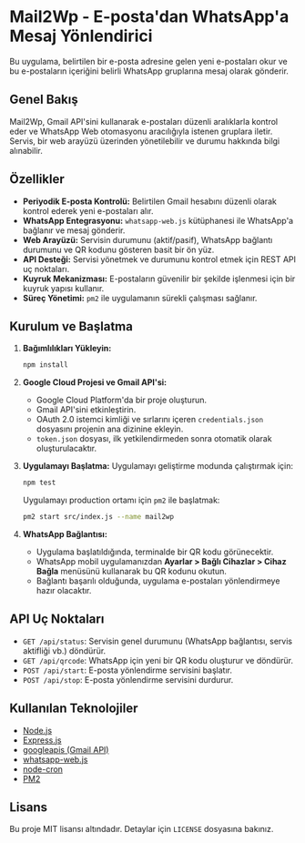 # Mail2Wp - E-posta'dan WhatsApp'a Mesaj Yönlendirici

Bu uygulama, belirtilen bir e-posta adresine gelen yeni e-postaları okur ve bu e-postaların içeriğini belirli WhatsApp gruplarına mesaj olarak gönderir.

## Genel Bakış

Mail2Wp, Gmail API'sini kullanarak e-postaları düzenli aralıklarla kontrol eder ve WhatsApp Web otomasyonu aracılığıyla istenen gruplara iletir. Servis, bir web arayüzü üzerinden yönetilebilir ve durumu hakkında bilgi alınabilir.

## Özellikler

- **Periyodik E-posta Kontrolü:** Belirtilen Gmail hesabını düzenli olarak kontrol ederek yeni e-postaları alır.
- **WhatsApp Entegrasyonu:** `whatsapp-web.js` kütüphanesi ile WhatsApp'a bağlanır ve mesaj gönderir.
- **Web Arayüzü:** Servisin durumunu (aktif/pasif), WhatsApp bağlantı durumunu ve QR kodunu gösteren basit bir ön yüz.
- **API Desteği:** Servisi yönetmek ve durumunu kontrol etmek için REST API uç noktaları.
- **Kuyruk Mekanizması:** E-postaların güvenilir bir şekilde işlenmesi için bir kuyruk yapısı kullanır.
- **Süreç Yönetimi:** `pm2` ile uygulamanın sürekli çalışması sağlanır.

## Kurulum ve Başlatma

1.  **Bağımlılıkları Yükleyin:**
    ```bash
    npm install
    ```

2.  **Google Cloud Projesi ve Gmail API'si:**
    - Google Cloud Platform'da bir proje oluşturun.
    - Gmail API'sini etkinleştirin.
    - OAuth 2.0 istemci kimliği ve sırlarını içeren `credentials.json` dosyasını projenin ana dizinine ekleyin.
    - `token.json` dosyası, ilk yetkilendirmeden sonra otomatik olarak oluşturulacaktır.

3.  **Uygulamayı Başlatma:**
    Uygulamayı geliştirme modunda çalıştırmak için:
    ```bash
    npm test
    ```
    Uygulamayı production ortamı için `pm2` ile başlatmak:
    ```bash
    pm2 start src/index.js --name mail2wp
    ```

4.  **WhatsApp Bağlantısı:**
    - Uygulama başlatıldığında, terminalde bir QR kodu görünecektir.
    - WhatsApp mobil uygulamanızdan **Ayarlar > Bağlı Cihazlar > Cihaz Bağla** menüsünü kullanarak bu QR kodunu okutun.
    - Bağlantı başarılı olduğunda, uygulama e-postaları yönlendirmeye hazır olacaktır.

## API Uç Noktaları

- `GET /api/status`: Servisin genel durumunu (WhatsApp bağlantısı, servis aktifliği vb.) döndürür.
- `GET /api/qrcode`: WhatsApp için yeni bir QR kodu oluşturur ve döndürür.
- `POST /api/start`: E-posta yönlendirme servisini başlatır.
- `POST /api/stop`: E-posta yönlendirme servisini durdurur.

## Kullanılan Teknolojiler

- [Node.js](https://nodejs.org/)
- [Express.js](https://expressjs.com/)
- [googleapis (Gmail API)](https://github.com/googleapis/google-api-nodejs-client)
- [whatsapp-web.js](https://github.com/pedroslopez/whatsapp-web.js)
- [node-cron](https://github.com/node-cron/node-cron)
- [PM2](https://pm2.keymetrics.io/)

## Lisans

Bu proje MIT lisansı altındadır. Detaylar için `LICENSE` dosyasına bakınız.
